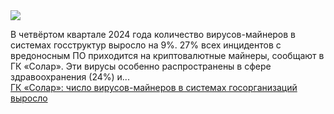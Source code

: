 <!--2025-02-19 12:37:53-->
<div class="yb">
  <div class="rss smaller1 habr"><img src="https://habrastorage.org/getpro/habr/upload_files/6d2/1ec/4db/6d21ec4db769a087cc8d7edcddd7874e.jpg" /><p>В четвёртом квартале 2024 года количество вирусов-майнеров в системах госструктур выросло на 9%. 27% всех инцидентов с вредоносным ПО приходится на криптовалютные майнеры, сообщают в ГК «Солар». Эти вирусы особенно распространены в сфере здравоохранения (24%) и... <br><a class="light" href="https://habr.com/ru/news/883956/?utm_source=habrahabr&utm_medium=rss&utm_campaign=883956">ГК «Солар»: число вирусов-майнеров в системах госорганизаций выросло</a></div>
</div>
